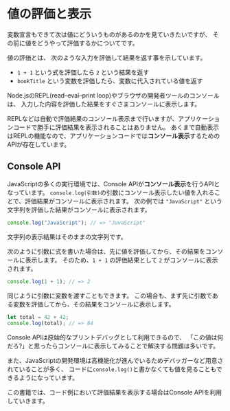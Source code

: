 # 値の評価と表示

変数宣言もできて次は値にどういうものがあるのかを見ていきたいですが、
その前に値をどうやって評価するかについてです。

値の評価とは、 次のような入力を評価して結果を返す事を示しています。

- `1 + 1` という式を評価したら `2` という結果を返す
- `bookTitle` という変数を評価したら、変数に代入されている値を返す

Node.jsのREPL(read–eval–print loop)やブラウザの開発者ツールのコンソールは、
入力した内容を評価した結果をすぐさまコンソールに表示します。

REPLなどは自動で評価結果のコンソール表示まで行いますが、アプリケーションコードで勝手に評価結果を表示されることはありません。
あくまで自動表示はREPLの機能なので、アプリケーションコードでは**コンソール表示**するためのAPIが存在しています。

## Console API

JavaScriptの多くの実行環境では、Console APIが**コンソール表示**を行うAPIとなっています。
`console.log(引数)`の引数にコンソール表示したい値を入れることで、評価結果がコンソールに表示されます。
次の例では `"JavaScript"` という文字列を評価した結果がコンソールに表示されます。

```js
console.log("JavaScript"); // => "JavaScript"
```

文字列の表示結果はそのままの文字列です。

次のように引数に式を書いた場合は、先に値を評価してから、その結果をコンソールに表示します。
そのため、`1 + 1` の評価結果として `2` がコンソールに表示されます。

```js
console.log(1 + 1); // => 2
```

同じように引数に変数を渡すこともできます。
この場合も、まず先に引数である変数を評価してから、その結果をコンソールに表示します。

```js
let total = 42 + 42;
console.log(total); // => 84
```

Console APIは原始的なプリントデバッグとして利用できるので、
「この値は何だろ?」と思ったらコンソールに表示してみることで解決する問題は多いです。

また、JavaScriptの開発環境は高機能化が進んでいるためデバッガーなど用意されていることが多く、
コードに`console.log()`と書かなくても値を見ることもできるようになっています。

この書籍では、コード例において評価結果を表示する場合はConsole APIを利用していきます。